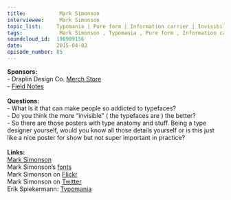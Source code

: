 ```yaml
--- 
title:           Mark Simonson 
interviewee:     Mark Simonson 
topic_list:     Typomania | Pure form | Information carrier | Invisibility | Sound fonts | Font perception | Type anatomy | Richard Feynman | Names vs nature | Expert knowledge  
tags:            Mark Simonson , Typomania , Pure form , Information carrier , Invisibility , Sound fonts , Font perception , Type anatomy , Richard Feynman , Names vs nature , Expert knowledge  
soundcloud_id:  198909156
date:           2015-04-02
episode_number: 85
---
```


<p class="show_notes_display"><b>Sponsors:<br></b>- Draplin Design Co. <a rel="nofollow" target="_blank" href="http://draplin.com/merch/">Merch Store</a><br>- <a rel="nofollow" target="_blank" href="http://fieldnotesbrand.com/">Field Notes</a><br><b><br>Questions:</b><br>- What is it that can make people so addicted to typefaces?<br>- Do you think the more “invisible” ( the typefaces are ) the better?<br>- So there are those posters with type anatomy and stuff. Being a type designer yourself, would you know all those details yourself or is this just like a nice poster for show but not super important in practice?<br><br><b>Links:<br></b><a rel="nofollow" target="_blank" href="http://www.marksimonson.com/">Mark Simonson</a><br>Mark Simonson’s <a rel="nofollow" target="_blank" href="http://www.marksimonson.com/fonts">fonts</a><br>Mark Simonson on <a rel="nofollow" target="_blank" href="https://www.flickr.com/people/62468024@N00/">Flickr</a><br>Mark Simonson on <a rel="nofollow" target="_blank" href="https://twitter.com/marksimonson">Twitter</a><br>Erik Spiekermann: <a rel="nofollow" target="_blank" href="http://">Typomania</a><br></p>
